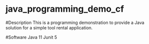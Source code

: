 # java_programming_demo_cf

#Description
This is a programming demonstration to provide a Java solution for a simple tool rental application.

#Software
Java 11
Junit 5
